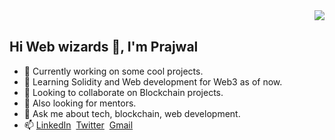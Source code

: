 

<div id="header">
  <img src="https://media1.giphy.com/media/hReWMYjSydBfwf1puQ/giphy.gif?cid=790b76111bba6629e7fb9ed546bd6621c51d6ce94288bf1f&rid=giphy.gif&ct=g" align="right">
  <br/>
  <h2>Hi Web wizards 👋, I'm Prajwal</h2>

- 🔭 Currently working on some cool projects.
- 🌱 Learning Solidity and Web development for Web3 as of now.
- 👯 Looking to collaborate on Blockchain projects.
- 🤔 Also looking for mentors.
- 💬 Ask me about tech, blockchain, web development.
- 📫 <a href="https://www.linkedin.com/in/prajwal-k1">LinkedIn</a> 	&nbsp;<a href="https://twitter.com/prajwal_k1">Twitter</a> 	&nbsp;<a href="mailto:prajwal.kb.1999@gmail.com">Gmail</a> 
</div>

